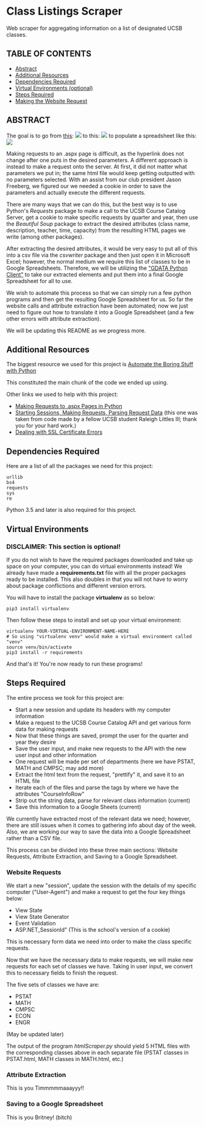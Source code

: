 # Class Listings Scraper
Web scraper for aggregating information on a list of designated UCSB classes.

## TABLE OF CONTENTS

* [Abstract](#Abstract)
* [Additional Resources](##Additional-Resources)
* [Dependencies Required](##Dependencies-Required)
* [Virtual Environments (optional)](##Virtual-Environments)
* [Steps Required](##Steps-Required)
* [Making the Website Request](##Website-Requests)

## ABSTRACT
The goal is to go from [this](https://my.sa.ucsb.edu/public/curriculum/coursesearch.aspx):
![](step1.png)
to this:
![](step2.png)
to populate a spreadsheet like this:
![](goal.png)

Making requests to an .aspx page is difficult, as the hyperlink does not change after one puts in the desired parameters. A different approach is instead to make a request onto the server. At first, it did not matter what parameters we put in; the same html file would keep getting outputted with no parameters selected. With an assist from our club president Jason Freeberg, we figured our we needed a cookie in order to save the parameters and actually execute the different requests.

There are many ways that we can do this, but the best way is to use Python's *Requests* package to make a call to the UCSB Course Catalog Server, get a cookie to make specific requests by quarter and year, then use the *Beautiful Soup* package to extract the desired attributes (class name, description, teacher, time, capacity) from the resulting HTML pages we write (among other packages).

After extracting the desired attributes, it would be very easy to put all of this into a csv file via the *csvwriter* package and then just open it in Microsoft Excel; however, the normal medium we require this list of classes to be in Google Spreadsheets. Therefore, we will be utilizing the ["GDATA Python Client"](http://nirvanatikku.tumblr.com/post/61232391054/inserting-rows-into-a-google-spreadsheet-with) to take our extracted elements and put them into a final Google Spreadsheet for all to use.

We wish to automate this process so that we can simply run a few python programs and then get the resulting Google Spreadsheet for us. So far the website calls and attribute extraction have been automated; now we just need to figure out how to translate it into a Google Spreadsheet (and a few other errors with attribute extraction).

We will be updating this README as we progress more.

## Additional Resources

The biggest resource we used for this project is [Automate the Boring Stuff with Python](https://github.com/mussaimo/aquarius/blob/master/epub/Automate-the-Boring-Stuff-with-Python.pdf)

This constituted the main chunk of the code we ended up using.

Other links we used to help with this project:
+ [Making Requests to .aspx Pages in Python](http://stackoverflow.com/questions/1480356/how-to-submit-query-to-aspx-page-in-python)
+ [Starting Sessions, Making Requests, Parsing Request Data](https://github.com/hgielar/GOLD-schedule-exporter/blob/master/GOLD_Schedule_Tracker.py) (this one was taken from code made by a fellow UCSB student Raleigh Littles III; thank you for your hard work.)
+ [Dealing with SSL Certificate Errors](http://stackoverflow.com/questions/42098126/mac-osx-python-ssl-sslerror-ssl-certificate-verify-failed-certificate-verify)

## Dependencies Required

Here are a list of all the packages we need for this project:

```
urllib
bs4
requests
sys
re
```

Python 3.5 and later is also required for this project.

## Virtual Environments

### DISCLAIMER: This section is optional!

If you do not wish to have the required packages downloaded and take up space on your computer, you can do virtual environments instead! We already have made a **requirements.txt** file with all the proper packages ready to be installed. This also doubles in that you will not have to worry about package conflictions and different version errors.

You will have to install the package **virtualenv** as so below:

```
pip3 install virtualenv
```

Then follow these steps to install and set up your virtual environment:

```
virtualenv YOUR-VIRTUAL-ENVIRONMENT-NAME-HERE
# So using "virtualenv venv" would make a virtual environment called "venv"
source venv/bin/activate
pip3 install -r requirements
```

And that's it! You're now ready to run these programs!

## Steps Required

The entire process we took for this project are:

+ Start a new session and update its headers with my computer information
+ Make a request to the UCSB Course Catalog API and get various form data for making requests
+ Now that these things are saved, prompt the user for the quarter and year they desire
+ Save the user input, and make new requests to the API with the new user input and other information
+ One request will be made per set of departments (here we have PSTAT, MATH and CMPSC; may add more)
+ Extract the html text from the request, "prettify" it, and save it to an HTML file
+ Iterate each of the files and parse the tags by where we have the attributes "CourseInfoRow"
+ Strip out the string data, parse for relevant class information (current)
+ Save this information to a Google Sheets (current)

We currently have extracted most of the relevant data we need; however, there are still issues when it comes to gathering info about day of the week. Also, we are working our way to save the data into a Google Spreadsheet rather than a CSV file.

This process can be divided into these three main sections: Website Requests, Attribute Extraction, and Saving to a Google Spreadsheet.

### Website Requests

We start a new "session", update the session with the details of my specific computer ("User-Agent") and make a request to get the four key things below: 

+ View State
+ View State Generator
+ Event Validation
+ ASP.NET_SessionId" (This is the school's version of a cookie)

This is necessary form data we need into order to make the class specific requests.

Now that we have the necessary data to make requests, we will make new requests for each set of classes we have. Taking in user input, we convert this to necessary fields to finish the request.

The five sets of classes we have are: 

+ PSTAT
+ MATH
+ CMPSC
+ ECON
+ ENGR

(May be updated later)

The output of the program *htmlScraper.py* should yield 5 HTML files with the corresponding classes above in each separate file (PSTAT classes in PSTAT.html, MATH classes in MATH.html, etc.)

### Attribute Extraction

This is you Timmmmmaaayyy!!

### Saving to a Google Spreadsheet

This is you Britney! (bitch)





